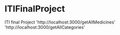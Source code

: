 # ITIFinalProject
ITI final Project
'http://localhost:3000/getAllMedicines'
'http://localhost:3000/getAllCategories'
